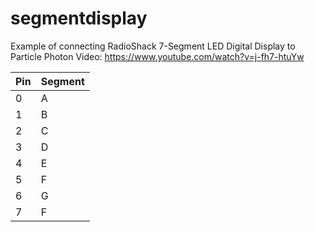 segmentdisplay
========
Example of connecting RadioShack 7-Segment LED Digital Display to Particle Photon
Video: https://www.youtube.com/watch?v=j-fh7-htuYw

Pin | Segment
----| ----------
    0   |    A
    1   |    B
    2   |    C
    3   |    D
    4   |    E
    5   |    F
    6   |    G
    7   |    F

